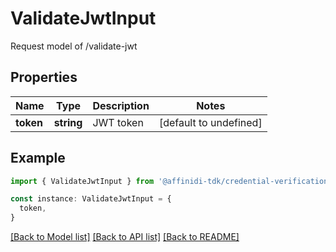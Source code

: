 # ValidateJwtInput

Request model of /validate-jwt

## Properties

| Name      | Type       | Description | Notes                  |
| --------- | ---------- | ----------- | ---------------------- |
| **token** | **string** | JWT token   | [default to undefined] |

## Example

```typescript
import { ValidateJwtInput } from '@affinidi-tdk/credential-verification-client'

const instance: ValidateJwtInput = {
  token,
}
```

[[Back to Model list]](../README.md#documentation-for-models) [[Back to API list]](../README.md#documentation-for-api-endpoints) [[Back to README]](../README.md)
